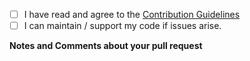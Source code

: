 - [ ] I have read and agree to the [Contribution Guidelines](https://github.com/FreeTubeApp/FreeTube/blob/master/CONTRIBUTING.md)
- [ ] I can maintain / support my code if issues arise.

**Notes and Comments about your pull request**



